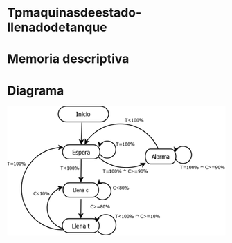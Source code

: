 # Tpmaquinasdeestado-llenadodetanque

# Memoria descriptiva



# Diagrama

![](https://github.com/Nicolascuda/Tpmaquinasdeestado-llenadodetanque/blob/master/Diagrama.png?raw=true)
